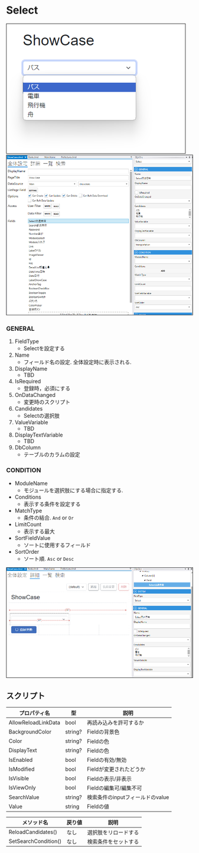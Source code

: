 # Select


<img src="../images/Select表示.png" alt="Select表示" title="Select表示" style="border: 1px solid;">

<img src="../images/Select設定.png" alt="Select設定" title="Select設定" style="border: 1px solid;" >

### GENERAL
1. FieldType
    - Selectを設定する
2. Name
    - フィールド名の設定. 全体設定時に表示される.
3. DisplayName
    - TBD
4. IsRequired
    - 登録時，必須にする
5. OnDataChanged
   - 変更時のスクリプト
6. Candidates
   - Selectの選択肢
7. ValueVariable
   - TBD
8. DisplayTextVariable
   - TBD
9. DbColumn
    - テーブルのカラムの設定

### CONDITION
- ModuleName
  - モジュールを選択肢にする場合に指定する.
- Conditions
  - 表示する条件を設定する
- MatchType
  - 条件の結合. `And` or `Or`
- LimitCount
  - 表示する最大
- SortFieldValue
  - ソートに使用するフィールド
- SortOrder
  - ソート順. `Asc` or `Desc`

<img src="../images/Select詳細.png" alt="Select詳細" title="Select詳細" style="border: 1px solid;">


## スクリプト
| プロパティ名              | 型       | 説明                    |
|---------------------|---------|-----------------------|
| AllowReloadLinkData | bool    | 再読み込みを許可するか           | 
| BackgroundColor     | string? | Fieldの背景色             | 
| Color               | string? | Fieldの色               |
| DisplayText         | string? | Fieldの色               |
| IsEnabled           | bool    | Fieldの有効/無効           |
| IsModified          | bool    | Fieldが変更されたどうか        |
| IsVisible           | bool    | Fieldの表示/非表示          |
| IsViewOnly          | bool    | Fieldの編集可/編集不可        |
| SearchValue         | string? | 検索条件のinputフィールドのvalue |
| Value               | string  | Fieldの値               |

| メソッド名                | 戻り値 | 説明         |
|----------------------|-----|------------|
| ReloadCandidates()   | なし  | 選択肢をリロードする |
| SetSearchCondition() | なし  | 検索条件をセットする |





